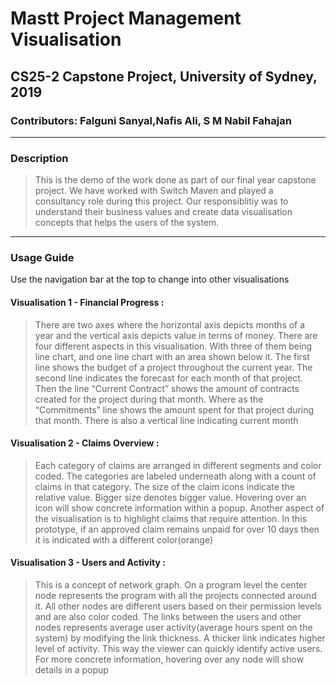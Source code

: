 # Mastt Project Management Visualisation
## CS25-2 Capstone Project, University of Sydney, 2019
### Contributors: Falguni Sanyal,Nafis Ali, S M Nabil Fahajan
***
### Description
> This is the demo of the work done as part of our final year capstone project. We have worked with Switch Maven and played a consultancy role during this project. Our responsiblitiy was to understand their business values and create data visualisation concepts that helps the users of the system.
***
### Usage Guide
Use the navigation bar at the top to change into other visualisations

#### Visualisation 1 - Financial Progress :
> There are two axes where the horizontal axis depicts months of a year and the vertical axis depicts value in terms of money. There are four different aspects in this
        visualisation. With three of them being line chart, and one line chart with an area shown below it. The first line shows the budget of a project throughout the current
        year. The second line indicates the forecast for each month of that project. Then the line “Current Contract” shows the amount of contracts created for the project during
        that month. Where as the “Commitments” line shows the amount spent for that project during that month. There is also a vertical line indicating current month

#### Visualisation 2 - Claims Overview :
> Each category of claims are arranged in different segments and color coded. The categories are labeled underneath along with a count of claims in that category. The size of
        the claim icons indicate the relative value. Bigger size denotes bigger value. Hovering over an icon will show concrete information within a popup. Another aspect of the
        visualisation is to highlight claims that require attention. In this prototype, if an approved claim remains unpaid for over 10 days then it is indicated with a different
        color(orange)

#### Visualisation 3 - Users and Activity :
> This is a concept of network graph. On a program level the center node represents the program with all the projects connected around it. All other nodes are different users
        based on their permission levels and are also color coded. The links between the users and other nodes represents average user activity(average hours spent on the system)
        by modifying the link thickness. A thicker link indicates higher level of activity. This way the viewer can quickly identify active users. For more concrete information,
        hovering over any node will show details in a popup
